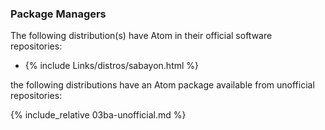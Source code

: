 ### Package Managers
The following distribution(s) have Atom in their official software repositories:

* {% include Links/distros/sabayon.html %}

the following distributions have an Atom package available from unofficial repositories:

{% include_relative 03ba-unofficial.md %}
